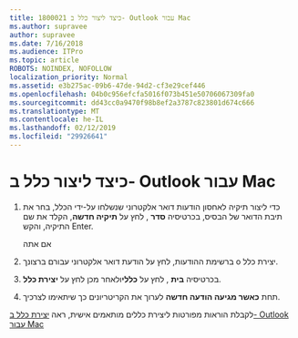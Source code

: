 ```yaml
---
title: 1800021 כיצד ליצור כלל ב- Outlook עבור Mac
ms.author: supravee
author: supravee
ms.date: 7/16/2018
ms.audience: ITPro
ms.topic: article
ROBOTS: NOINDEX, NOFOLLOW
localization_priority: Normal
ms.assetid: e3b275ac-09b6-47de-94d2-cf3e29cef446
ms.openlocfilehash: 04b0c956efcfa5016f073b451e50706067309fa0
ms.sourcegitcommit: dd43cc0a9470f98b8ef2a3787c823801d674c666
ms.translationtype: MT
ms.contentlocale: he-IL
ms.lasthandoff: 02/12/2019
ms.locfileid: "29926641"
---
```

# <a name="how-to-create-a-rule-in-outlook-for-mac"></a>כיצד ליצור כלל ב- Outlook עבור Mac

1. כדי ליצור תיקיה לאחסון הודעות דואר אלקטרוני שנשלחו על-ידי הכלל, בחר את תיבת הדואר של הבסיס, בכרטיסיה **סדר** , לחץ על **תיקיה חדשה**, הקלד את שם התיקיה, והקש Enter.
    
    אם אתה 
    
2. ברשימת ההודעות, לחץ על הודעת דואר אלקטרוני עבורם ברצונך o יצירת כלל.
    
3. בכרטיסיה **בית** , לחץ על **כללי**ולאחר מכן לחץ על **יצירת כלל**.
    
4. תחת **כאשר מגיעה הודעה חדשה** לערוך את הקריטריונים כך שיתאימו לצרכיך. 
    
לקבלת הוראות מפורטות ליצירת כללים מותאמים אישית, ראה [יצירת כלל ב- Outlook עבור Mac](https://aka.ms/AA1uy0v)
  

